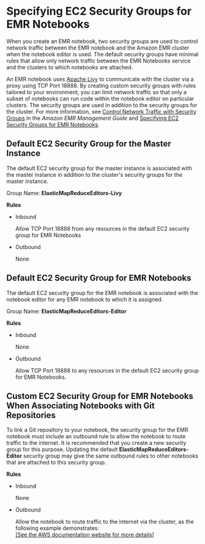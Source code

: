 # Specifying EC2 Security Groups for EMR Notebooks<a name="emr-managed-notebooks-security-groups"></a>

When you create an EMR notebook, two security groups are used to control network traffic between the EMR notebook and the Amazon EMR cluster when the notebook editor is used\. The default security groups have minimal rules that allow only network traffic between the EMR Notebooks service and the clusters to which notebooks are attached\.

An EMR notebook uses [Apache Livy](https://livy.incubator.apache.org/) to communicate with the cluster via a proxy using TCP Port 18888\. By creating custom security groups with rules tailored to your environment, you can limit network traffic so that only a subset of notebooks can run code within the notebook editor on particular clusters\. The security groups are used in addition to the security groups for the cluster\. For more information, see [Control Network Traffic with Security Groups](https://docs.aws.amazon.com/emr/latest/ManagementGuide/emr-security-groups.html) in the *Amazon EMR Management Guide* and [Specifying EC2 Security Groups for EMR Notebooks](#emr-managed-notebooks-security-groups)\.

## Default EC2 Security Group for the Master Instance<a name="emr-managed-notebooks-security-group-for-master"></a>

The default EC2 security group for the master instance is associated with the master instance in addition to the cluster's security groups for the master instance\.

Group Name: **ElasticMapReduceEditors\-Livy**

**Rules**
+ Inbound

  Allow TCP Port 18888 from any resources in the default EC2 security group for EMR Notebooks
+ Outbound

  None

## Default EC2 Security Group for EMR Notebooks<a name="emr-managed-notebooks-security-group-for-notebooks"></a>

The default EC2 security group for the EMR notebook is associated with the notebook editor for any EMR notebook to which it is assigned\.

Group Name: **ElasticMapReduceEditors\-Editor**

**Rules**
+ Inbound

  None
+ Outbound

  Allow TCP Port 18888 to any resources in the default EC2 security group for EMR Notebooks\.

## Custom EC2 Security Group for EMR Notebooks When Associating Notebooks with Git Repositories<a name="emr-managed-notebooks-security-group-for-notebooks-git"></a>

To link a Git repository to your notebook, the security group for the EMR notebook must include an outbound rule to allow the notebook to route traffic to the internet\. It is recommended that you create a new security group for this purpose\. Updating the default **ElasticMapReduceEditors\-Editor** security group may give the same outbound rules to other notebooks that are attached to this security group\. 

**Rules**
+ Inbound

  None
+ Outbound

  Allow the notebook to route traffic to the internet via the cluster, as the following example demonstrates:    
[\[See the AWS documentation website for more details\]](http://docs.aws.amazon.com/emr/latest/ManagementGuide/emr-managed-notebooks-security-groups.html)